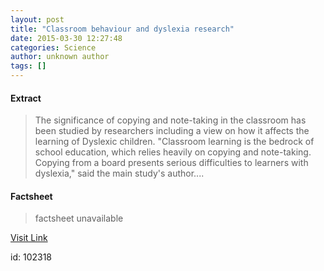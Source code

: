 ```yaml
---
layout: post
title: "Classroom behaviour and dyslexia research"
date: 2015-03-30 12:27:48
categories: Science
author: unknown author
tags: []
---
```



#### Extract
>The significance of copying and note-taking in the classroom has been studied by researchers including a view on how it affects the learning of Dyslexic children. "Classroom learning is the bedrock of school education, which relies heavily on copying and note-taking. Copying from a board presents serious difficulties to learners with dyslexia," said the main study's author....

#### Factsheet
>factsheet unavailable

[Visit Link](http://feeds.sciencedaily.com/~r/sciencedaily/~3/AA_fAPrMQwc/150330082748.htm)

id:  102318


